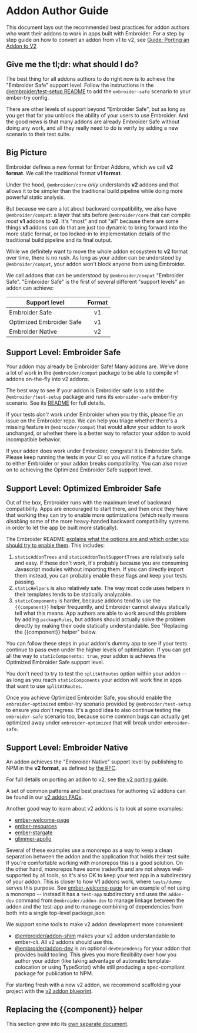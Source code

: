 # Addon Author Guide

This document lays out the recommended best practices for addon authors who want their addons to work in apps built with Embroider. For a step by step guide on how to convert an addon from v1 to v2, see [Guide: Porting an Addon to V2](https://github.com/embroider-build/embroider/blob/main/docs/porting-addons-to-v2.md)

## Give me the tl;dr: what should I do?

The best thing for all addons authors to do right now is to achieve the "Embroider Safe" support level. Follow the instructions in the [@embroider/test-setup README](https://github.com/embroider-build/embroider/tree/main/packages/test-setup) to add the `embroider-safe` scenario to your ember-try config.

There are other levels of support beyond "Embroider Safe", but as long as you get that far you unblock the ability of your users to use Embroider. And the good news is that many addons are already Embroider Safe without doing any work, and all they really need to do is verify by adding a new scenario to their test suite.

## Big Picture

Embroider defines a new format for Ember Addons, which we call **v2 format**. We call the traditional format **v1 format**.

Under the hood, `@embroider/core` _only_ understands **v2** addons and that allows it to be simpler than the traditional build pipeline while doing more powerful static analysis.

But because we care a lot about backward compatibility, we also have `@embroider/compat`: a layer that sits before `@embroider/core` that can compile _most_ **v1** addons to **v2**. It's "most" and not "all" because there are some things **v1** addons can do that are just too dynamic to bring forward into the more static format, or too locked-in to implementation details of the traditional build pipeline and its final output.

While we definitely want to move the whole addon ecosystem to **v2** format over time, there is no rush. As long as your addon can be understood by `@embroider/compat`, your addon won't block anyone from using Embroider.

We call addons that can be understood by `@embroider/compat` "Embroider Safe". "Embroider Safe" is the first of several different "support levels" an addon can achieve:

| Support level            | Format |
| ------------------------ | :----: |
| Embroider Safe           |   v1   |
| Optimized Embroider Safe |   v1   |
| Embroider Native         |   v2   |

## Support Level: Embroider Safe

Your addon may already be Embroider Safe! Many addons are. We've done a lot of work in the `@embroider/compat` package to be able to compile v1 addons on-the-fly into v2 addons.

The best way to see if your addon is Embroider safe is to add the `@embroider/test-setup` package and runs its `embroider-safe` ember-try scenario. See its [README](https://github.com/embroider-build/embroider/tree/main/packages/test-setup) for full details.

If your tests _don't_ work under Embroider when you try this, please file an issue on the Embroider repo. We can help you triage whether there's a missing feature in `@embroider/compat` that would allow your addon to work unchanged, or whether there is a better way to refactor your addon to avoid incompatible behavior.

If your addon does work under Embroider, congrats! It is Embroider Safe. Please keep running the tests in your CI so you will notice if a future change to either Embroider or your addon breaks compatibility. You can also move on to achieving the Optimized Embroider Safe support level.

## Support Level: Optimized Embroider Safe

Out of the box, Embroider runs with the maximum level of backward compatibility. Apps are encouraged to start there, and then once they have that working they can try to enable more optimizations (which really means _disabling_ some of the more heavy-handed backward compatibility systems in order to let the app be built more statically).

The Embroider README [explains what the options are and which order you should try to enable them](https://github.com/embroider-build/embroider/#options). This includes:

1. `staticAddonTrees` and `staticAddonTestSupportTrees` are relatively safe and easy. If these don't work, it's probably because you are consuming Javascript modules without importing them. If you can directly import them instead, you can probably enable these flags and keep your tests passing.
2. `staticHelpers` is also relatively safe. The way most code uses helpers in their templates tends to be statically analyzable.
3. `staticComponents` is harder, because addons tend to use the `{{component}}` helper frequently, and Embroider cannot always statically tell what this means. App authors are able to work around this problem by adding `packageRules`, but addons should actually solve the problem directly by making their code statically understandable. See "Replacing the {{component}} helper" below.

You can follow these steps in your addon's dummy app to see if your tests continue to pass even under the higher levels of optimization. If you can get all the way to `staticComponents: true`, your addon is achieves the Optimized Embroider Safe support level.

You don't need to try to test the `splitAtRoutes` option within your addon -- as long as you reach `staticComponents` your addon will work fine in apps that want to use `splitAtRoutes`.

Once you achieve Optimized Embroider Safe, you should enable the `embroider-optimized` ember-try scenario provided by `@embroider/test-setup` to ensure you don't regress. It's a good idea to also continue testing the `embroider-safe` scenario too, because some common bugs can actually get optimized away under `embroider-optimized` that will break under `embroider-safe`.

## Support Level: Embroider Native

An addon achieves the "Embroider Native" support level by publishing to NPM in the **v2 format**, as defined by [the RFC](https://github.com/emberjs/rfcs/pull/507).

For full details on porting an addon to v2, see [the v2 porting guide](./porting-addons-to-v2.md).

A set of common patterns and best practises for authoring v2 addons can be found in our [v2 addon FAQs](./v2-faq.md).

Another good way to learn about v2 addons is to look at some examples:

- [ember-welcome-page](https://github.com/ember-cli/ember-welcome-page)
- [ember-resources](https://github.com/NullVoxPopuli/ember-resources)
- [ember-stargate](https://github.com/simonihmig/ember-stargate)
- [glimmer-apollo](https://github.com/josemarluedke/glimmer-apollo)

Several of these examples use a monorepo as a way to keep a clean separation between the addon and the application that holds their test suite. If you're comfortable working with monorepos this is a good solution. On the other hand, monorepos have some tradeoffs and are not always well-supported by all tools, so it's also OK to keep your test app in a subdirectory of your addon. This is closer to how V1 addons work, where `tests/dummy` serves this purpose. See [ember-welcome-page](https://github.com/ember-cli/ember-welcome-page) for an example of not using a monorepo -- instead it has a `test-app` subdirectory and uses the `addon-dev` command from `@embroider/addon-dev` to manage linkage between the addon and the test-app and to manage combining of dependencies from both into a single top-level package.json

We support some tools to make v2 addon development more convenient:

- [@embroider/addon-shim](https://github.com/embroider-build/embroider/blob/main/packages/addon-shim/README.md) makes your v2 addon understandable to ember-cli. All v2 addons should use this.
- [@embroider/addon-dev](https://github.com/embroider-build/embroider/blob/main/packages/addon-dev/README.md) is an optional `devDependency` for your addon that provides build tooling. This gives you more flexibility over how you author your addon (like taking advantage of automatic template-colocation or using TypeScript) while still producing a spec-compliant package for publication to NPM.

For starting fresh with a new v2 addon, we recommend scaffolding your project with the [v2 addon blueprint](https://github.com/embroider-build/addon-blueprint).

## Replacing the {{component}} helper

This section grew into its [own separate document](./replacing-component-helper.md).
